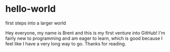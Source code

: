 # hello-world
first steps into a larger world

Hey everyone, my name is Brent and this is my first venture into GitHub!
I'm fairly new to programming and am eager to learn, which is good 
because I feel like I have a very long way to go. Thanks for reading.

